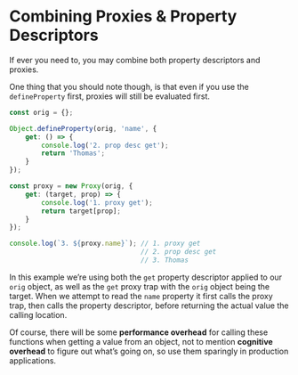 # Combining Proxies & Property Descriptors

If ever you need to, you may combine both property descriptors and proxies.

One thing that you should note though, is that even if you use the `defineProperty` first, proxies will still be evaluated first.

```js
const orig = {};

Object.defineProperty(orig, 'name', {
    get: () => {
        console.log('2. prop desc get');
        return 'Thomas';
    }
});

const proxy = new Proxy(orig, {
    get: (target, prop) => {
        console.log('1. proxy get');
        return target[prop];
    }
});

console.log(`3. ${proxy.name}`); // 1. proxy get
                                 // 2. prop desc get
                                 // 3. Thomas
```

In this example we’re using both the `get` property descriptor applied to our `orig` object, as well as the `get` proxy trap with the `orig` object being the target. When we attempt to read the `name` property it first calls the proxy trap, then calls the property descriptor, before returning the actual value the calling location.

Of course, there will be some __performance overhead__ for calling these functions when getting a value from an object, not to mention __cognitive overhead__ to figure out what’s going on, so use them sparingly in production applications.